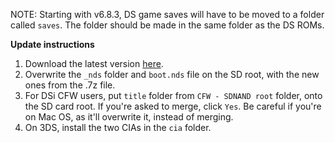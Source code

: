 NOTE: Starting with v6.8.3, DS game saves will have to be moved to a folder called `saves`. The folder should be made in the same folder as the DS ROMs.

**Update instructions**
1. Download the latest version [here](https://github.com/RocketRobz/TWiLightMenu/releases).
2. Overwrite the `_nds` folder and `boot.nds` file on the SD root, with the new ones from the .7z file.
3. For DSi CFW users, put `title` folder from `CFW - SDNAND root` folder, onto the SD card root.
If you're asked to merge, click `Yes`. Be careful if you're on Mac OS, as it'll overwrite it, instead of merging.
4. On 3DS, install the two CIAs in the `cia` folder.